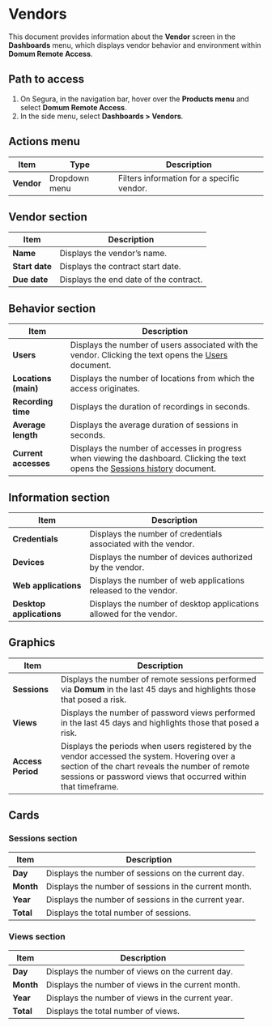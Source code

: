 # Vendors

This document provides information about the **Vendor** screen in the **Dashboards** menu,  which displays vendor behavior and environment within **Domum Remote Access**.

## Path to access

1. On Segura, in the navigation bar, hover over the **Products menu** and select **Domum Remote Access**.  
2. In the side menu, select **Dashboards \> Vendors**.

## Actions menu

| Item | Type | Description |
| ---- | ---- | ---- |
| **Vendor** | Dropdown menu | Filters information for a specific vendor. |

## Vendor section

| Item | Description |
| ---- | ---- |
| **Name** | Displays the vendor’s name. |
| **Start date** | Displays the contract start date. |
| **Due date** | Displays the end date of the contract. |

## Behavior section

| Item | Description |
| ---- | ---- |
| **Users** | Displays the number of users associated with the vendor. Clicking the text opens the [Users](/v4/docs/users-3) document. |
| **Locations (main)** | Displays the number of locations from which the access originates. |
| **Recording time** | Displays the duration of recordings in seconds. |
| **Average length** | Displays the average duration of sessions in seconds. |
| **Current accesses** | Displays the number of accesses in progress when viewing the dashboard. Clicking the text opens the [Sessions history](/v4/docs/domum-sessions-report) document. |

## Information section

| Item | Description |
| ---- | ---- |
| **Credentials** | Displays the number of credentials associated with the vendor. |
| **Devices** | Displays the number of devices authorized by the vendor. |
| **Web applications** | Displays the number of web applications released to the vendor. |
| **Desktop applications** | Displays the number of desktop applications allowed for the vendor. |

## Graphics

| Item | Description |
| ---- | ---- |
| **Sessions** | Displays the number of remote sessions performed via **Domum** in the last 45 days and highlights those that posed a risk. |
| **Views** | Displays the number of password views performed in the last 45 days and highlights those that posed a risk. |
| **Access Period** | Displays the periods when users registered by the vendor accessed the system. Hovering over a section of the chart reveals the number of remote sessions or password views that occurred within that timeframe. |

## Cards

### Sessions section

| Item | Description |
| ---- | ---- |
| **Day** | Displays the number of sessions on the current day. |
| **Month** | Displays the number of sessions in the current month. |
| **Year** | Displays the number of sessions in the current year. |
| **Total** | Displays the total number of sessions. |

### Views section

| Item | Description |
| ---- | ---- |
| **Day** | Displays the number of views on the current day. |
| **Month** | Displays the number of views in the current month. |
| **Year** | Displays the number of views in the current year. |
| **Total** | Displays the total number of views. |
